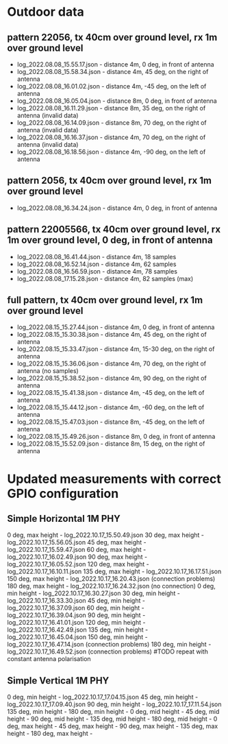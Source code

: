 
# Outdoor data

## pattern 22056, tx 40cm over ground level, rx 1m over ground level

- log_2022.08.08_15.55.17.json - distance 4m, 0 deg, in front of antenna
- log_2022.08.08_15.58.34.json - distance 4m, 45 deg, on the right of antenna
- log_2022.08.08_16.01.02.json - distance 4m, -45 deg, on the left of antenna
- log_2022.08.08_16.05.04.json - distance 8m, 0 deg, in front of antenna
- log_2022.08.08_16.11.29.json - distance 8m, 35 deg, on the right of antenna (invalid data)
- log_2022.08.08_16.14.09.json - distance 8m, 70 deg, on the right of antenna (invalid data)
- log_2022.08.08_16.16.37.json - distance 4m, 70 deg, on the right of antenna (invalid data)
- log_2022.08.08_16.18.56.json - distance 4m, -90 deg, on the left of antenna

## pattern 2056, tx 40cm over ground level, rx 1m over ground level

- log_2022.08.08_16.34.24.json - distance 4m, 0 deg, in front of antenna

## pattern 22005566, tx 40cm over ground level, rx 1m over ground level, 0 deg, in front of antenna

- log_2022.08.08_16.41.44.json - distance 4m, 18 samples
- log_2022.08.08_16.52.14.json - distance 4m, 62 samples
- log_2022.08.08_16.56.59.json - distance 4m, 78 samples
- log_2022.08.08_17.15.28.json - distance 4m, 82 samples (max)

## full pattern, tx 40cm over ground level, rx 1m over ground level

- log_2022.08.15_15.27.44.json - distance 4m, 0 deg, in front of antenna
- log_2022.08.15_15.30.38.json - distance 4m, 45 deg, on the right of antenna
- log_2022.08.15_15.33.47.json - distance 4m, 15-30 deg, on the right of antenna
- log_2022.08.15_15.36.06.json - distance 4m, 70 deg, on the right of antenna (no samples)
- log_2022.08.15_15.38.52.json - distance 4m, 90 deg, on the right of antenna
- log_2022.08.15_15.41.38.json - distance 4m, -45 deg, on the left of antenna
- log_2022.08.15_15.44.12.json - distance 4m, -60 deg, on the left of antenna
- log_2022.08.15_15.47.03.json - distance 8m, -45 deg, on the left of antenna
- log_2022.08.15_15.49.26.json - distance 8m, 0 deg, in front of antenna
- log_2022.08.15_15.52.09.json - distance 8m, 15 deg, on the right of antenna


# Updated measurements with correct GPIO configuration

## Simple Horizontal 1M PHY
0 deg, max height - log_2022.10.17_15.50.49.json
30 deg, max height - log_2022.10.17_15.56.05.json
45 deg, max height - log_2022.10.17_15.59.47.json
60 deg, max height - log_2022.10.17_16.02.49.json
90 deg, max height - log_2022.10.17_16.05.52.json
120 deg, max height - log_2022.10.17_16.10.11.json
135 deg, max height - log_2022.10.17_16.17.51.json
150 deg, max height - log_2022.10.17_16.20.43.json (connection problems)
180 deg, max height - log_2022.10.17_16.24.32.json (no connection)
0 deg, min height - log_2022.10.17_16.30.27.json
30 deg, min height - log_2022.10.17_16.33.30.json
45 deg, min height - log_2022.10.17_16.37.09.json
60 deg, min height - log_2022.10.17_16.39.04.json
90 deg, min height - log_2022.10.17_16.41.01.json
120 deg, min height - log_2022.10.17_16.42.49.json
135 deg, min height - log_2022.10.17_16.45.04.json
150 deg, min height - log_2022.10.17_16.47.14.json (connection problems)
180 deg, min height - log_2022.10.17_16.49.52.json (connection problems)
#TODO repeat with constant antenna polarisation

## Simple Vertical 1M PHY
0 deg, min height - log_2022.10.17_17.04.15.json
45 deg, min height - log_2022.10.17_17.09.40.json
90 deg, min height - log_2022.10.17_17.11.54.json
135 deg, min height - 
180 deg, min height - 
0 deg, mid height - 
45 deg, mid height - 
90 deg, mid height - 
135 deg, mid height - 
180 deg, mid height - 
0 deg, max height - 
45 deg, max height - 
90 deg, max height - 
135 deg, max height - 
180 deg, max height - 
